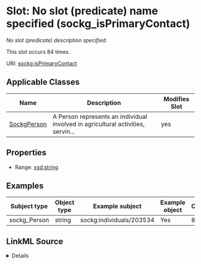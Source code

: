 

# Slot: No slot (predicate) name specified (sockg_isPrimaryContact)


_No slot (predicate) description specified_






This slot occurs 84 times.


URI: [sockg:isPrimaryContact](https://idir.uta.edu/sockg-ontology/docs/isPrimaryContact)



<!-- no inheritance hierarchy -->





## Applicable Classes

| Name | Description | Modifies Slot |
| --- | --- | --- |
| [SockgPerson](../classes/SockgPerson.md) | A Person represents an individual involved in agricultural activities, servin... |  yes  |







## Properties

* Range: [xsd:string](http://www.w3.org/2001/XMLSchema#string)






## Examples

| Subject type | Object type | Example subject | Example object | Occurrences |
| --- | --- | --- | --- | --- |
| sockg_Person | string | sockg:individuals/203534 | Yes | 84 |




## LinkML Source

<details>

```yaml
name: sockg_isPrimaryContact
annotations:
  count:
    tag: count
    value: 84
description: No slot (predicate) description specified
title: No slot (predicate) name specified
examples:
- object:
    example_object: 'Yes'
    example_object_type: string
    example_predicate: sockg:isPrimaryContact
    example_subject: sockg:individuals/203534
    example_subject_type: sockg_Person
from_schema: soc-kg
rank: 1000
domain: sockg_Person
slot_uri: sockg:isPrimaryContact
alias: sockg_isPrimaryContact
domain_of:
- sockg_Person
range: string

```
</details>